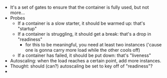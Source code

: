 - It's a set of gates to ensure that the container is fully used, but not more...
- Probes
	- If a container is a slow starter, it should be warmed up: that's "startup"
	- If a container is struggling, it should get a break: that's a drop in "readiness"
		- for this to be meaningful, you need at least two instances ('cause one is gonna carry more load while the other cools off)
	- If a container has failed, it should be put down: that's "liveness"
- Autoscaling: when the load reaches a certain point, add more instances.
- Thought: should (can?) autoscaling be set to key off of "readiness"?
-